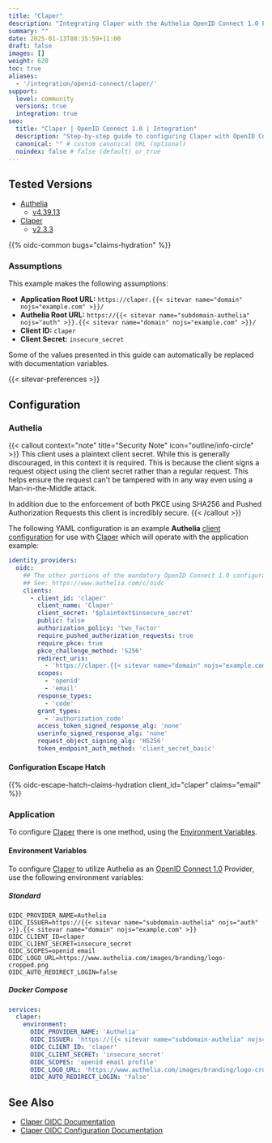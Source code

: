 ```yaml
---
title: "Claper"
description: "Integrating Claper with the Authelia OpenID Connect 1.0 Provider."
summary: ""
date: 2025-01-13T08:35:59+11:00
draft: false
images: []
weight: 620
toc: true
aliases:
  - '/integration/openid-connect/claper/'
support:
  level: community
  versions: true
  integration: true
seo:
  title: "Claper | OpenID Connect 1.0 | Integration"
  description: "Step-by-step guide to configuring Claper with OpenID Connect 1.0 for secure SSO. Enhance your login flow using Authelia’s modern identity management."
  canonical: "" # custom canonical URL (optional)
  noindex: false # false (default) or true
---
```


## Tested Versions

- [Authelia]
  - [v4.39.13](https://github.com/authelia/authelia/releases/tag/v4.39.13)
- [Claper]
  - [v2.3.3](https://github.com/ClaperCo/Claper/releases/tag/v2.3.3)

{{% oidc-common bugs="claims-hydration" %}}

### Assumptions

This example makes the following assumptions:

- __Application Root URL:__ `https://claper.{{< sitevar name="domain" nojs="example.com" >}}/`
- __Authelia Root URL:__ `https://{{< sitevar name="subdomain-authelia" nojs="auth" >}}.{{< sitevar name="domain" nojs="example.com" >}}/`
- __Client ID:__ `claper`
- __Client Secret:__ `insecure_secret`

Some of the values presented in this guide can automatically be replaced with documentation variables.

{{< sitevar-preferences >}}

## Configuration

### Authelia

{{< callout context="note" title="Security Note" icon="outline/info-circle" >}}
This client uses a plaintext client secret. While this is generally discouraged, in this context it is required. This is
because the client signs a request object using the client secret rather than a regular request. This helps ensure the
request can't be tampered with in any way even using a Man-in-the-Middle attack.

In addition due to the enforcement of both PKCE using SHA256 and Pushed Authorization Requests this client is incredibly
secure.
{{< /callout >}}

The following YAML configuration is an example __Authelia__ [client configuration] for use with [Claper] which will
operate with the application example:

```yaml {title="configuration.yml"}
identity_providers:
  oidc:
    ## The other portions of the mandatory OpenID Connect 1.0 configuration go here.
    ## See: https://www.authelia.com/c/oidc
    clients:
      - client_id: 'claper'
        client_name: 'Claper'
        client_secret: '$plaintext$insecure_secret'
        public: false
        authorization_policy: 'two_factor'
        require_pushed_authorization_requests: true
        require_pkce: true
        pkce_challenge_method: 'S256'
        redirect_uris:
          - 'https://claper.{{< sitevar name="domain" nojs="example.com" >}}/users/oidc/callback'
        scopes:
          - 'openid'
          - 'email'
        response_types:
          - 'code'
        grant_types:
          - 'authorization_code'
        access_token_signed_response_alg: 'none'
        userinfo_signed_response_alg: 'none'
        request_object_signing_alg: 'HS256'
        token_endpoint_auth_method: 'client_secret_basic'
```

#### Configuration Escape Hatch

{{% oidc-escape-hatch-claims-hydration client_id="claper" claims="email" %}}

### Application

To configure [Claper] there is one method, using the [Environment Variables](#environment-variables).

#### Environment Variables

To configure [Claper] to utilize Authelia as an [OpenID Connect 1.0] Provider, use the following environment variables:

##### Standard

```shell {title=".env"}
OIDC_PROVIDER_NAME=Authelia
OIDC_ISSUER=https://{{< sitevar name="subdomain-authelia" nojs="auth" >}}.{{< sitevar name="domain" nojs="example.com" >}}
OIDC_CLIENT_ID=claper
OIDC_CLIENT_SECRET=insecure_secret
OIDC_SCOPES=openid email
OIDC_LOGO_URL=https://www.authelia.com/images/branding/logo-cropped.png
OIDC_AUTO_REDIRECT_LOGIN=false
```

##### Docker Compose

```yaml {title="compose.yml"}
services:
  claper:
    environment:
      OIDC_PROVIDER_NAME: 'Authelia'
      OIDC_ISSUER: 'https://{{< sitevar name="subdomain-authelia" nojs="auth" >}}.{{< sitevar name="domain" nojs="example.com" >}}'
      OIDC_CLIENT_ID: 'claper'
      OIDC_CLIENT_SECRET: 'insecure_secret'
      OIDC_SCOPES: 'openid email profile'
      OIDC_LOGO_URL: 'https://www.authelia.com/images/branding/logo-cropped.png'
      OIDC_AUTO_REDIRECT_LOGIN: 'false'
```

## See Also

- [Claper OIDC Documentation](https://docs.claper.co/integration/oidc.html)
- [Claper OIDC Configuration Documentation](https://docs.claper.co/self-hosting/configuration.html#openid-connect)

[Authelia]: https://www.authelia.com
[Claper]: https://claper.co
[OpenID Connect 1.0]: ../../introduction.md
[client configuration]: ../../../../configuration/identity-providers/openid-connect/clients.md
